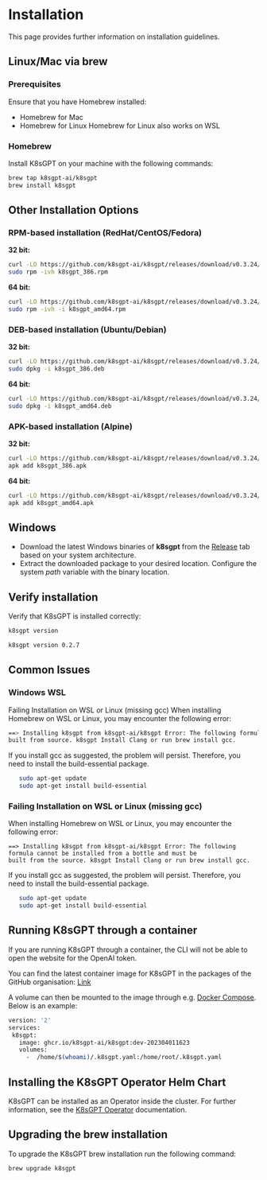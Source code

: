 # Installation

This page provides further information on installation guidelines.

## Linux/Mac via brew

### Prerequisites

Ensure that you have Homebrew installed:

- Homebrew for Mac
- Homebrew for Linux
Homebrew for Linux also works on WSL

### Homebrew

Install K8sGPT on your machine with the following commands:
```bash
brew tap k8sgpt-ai/k8sgpt
brew install k8sgpt
```
## Other Installation Options

### RPM-based installation (RedHat/CentOS/Fedora)

**32 bit:**

```bash
curl -LO https://github.com/k8sgpt-ai/k8sgpt/releases/download/v0.3.24/k8sgpt_386.rpm
sudo rpm -ivh k8sgpt_386.rpm
```

**64 bit:**

```bash
curl -LO https://github.com/k8sgpt-ai/k8sgpt/releases/download/v0.3.24/k8sgpt_amd64.rpm
sudo rpm -ivh -i k8sgpt_amd64.rpm
```

### DEB-based installation (Ubuntu/Debian)

  **32 bit:**

```bash
curl -LO https://github.com/k8sgpt-ai/k8sgpt/releases/download/v0.3.24/k8sgpt_386.deb
sudo dpkg -i k8sgpt_386.deb
```

**64 bit:**

```bash
curl -LO https://github.com/k8sgpt-ai/k8sgpt/releases/download/v0.3.24/k8sgpt_amd64.deb
sudo dpkg -i k8sgpt_amd64.deb
```

### APK-based installation (Alpine)

  **32 bit:**

```bash
curl -LO https://github.com/k8sgpt-ai/k8sgpt/releases/download/v0.3.24/k8sgpt_386.apk
apk add k8sgpt_386.apk
```

**64 bit:**

```bash
curl -LO https://github.com/k8sgpt-ai/k8sgpt/releases/download/v0.3.24/k8sgpt_amd64.apk
apk add k8sgpt_amd64.apk
```

## Windows

* Download the latest Windows binaries of **k8sgpt** from the [Release](https://github.com/k8sgpt-ai/k8sgpt/releases)
  tab based on your system architecture.
* Extract the downloaded package to your desired location. Configure the system *path* variable with the binary location.

## Verify installation

Verify that K8sGPT is installed correctly:

```bash
k8sgpt version

k8sgpt version 0.2.7
```

## Common Issues

### Windows WSL
Failing Installation on WSL or Linux (missing gcc)
When installing Homebrew on WSL or Linux, you may encounter the following error:

```bash
==> Installing k8sgpt from k8sgpt-ai/k8sgpt Error: The following formula cannot be installed from bottle and must be
built from source. k8sgpt Install Clang or run brew install gcc.
```

If you install gcc as suggested, the problem will persist. Therefore, you need to install the build-essential package.

```bash
   sudo apt-get update
   sudo apt-get install build-essential
```

### Failing Installation on WSL or Linux (missing gcc)
  When installing Homebrew on WSL or Linux, you may encounter the following error:

  ```
  ==> Installing k8sgpt from k8sgpt-ai/k8sgpt Error: The following formula cannot be installed from a bottle and must be
  built from the source. k8sgpt Install Clang or run brew install gcc.
  ```

If you install gcc as suggested, the problem will persist. Therefore, you need to install the build-essential package.
  ```bash
     sudo apt-get update
     sudo apt-get install build-essential
  ```

## Running K8sGPT through a container

If you are running K8sGPT through a container, the CLI will not be able to open the website for the OpenAI token.

You can find the latest container image for K8sGPT in the packages of the GitHub organisation: [Link](https://github.com/k8sgpt-ai/k8sgpt/pkgs/container/k8sgpt)

A volume can then be mounted to the image through e.g. [Docker Compose](https://docs.docker.com/storage/volumes/).
Below is an example:

```bash
version: '2'
services:
 k8sgpt:
   image: ghcr.io/k8sgpt-ai/k8sgpt:dev-202304011623
   volumes:
     -  /home/$(whoami)/.k8sgpt.yaml:/home/root/.k8sgpt.yaml
```

## Installing the K8sGPT Operator Helm Chart

K8sGPT can be installed as an Operator inside the cluster.
For further information, see the [K8sGPT Operator](in-cluster-operator.md) documentation.

## Upgrading the brew installation

To upgrade the K8sGPT brew installation run the following command:

```bash
brew upgrade k8sgpt
```
